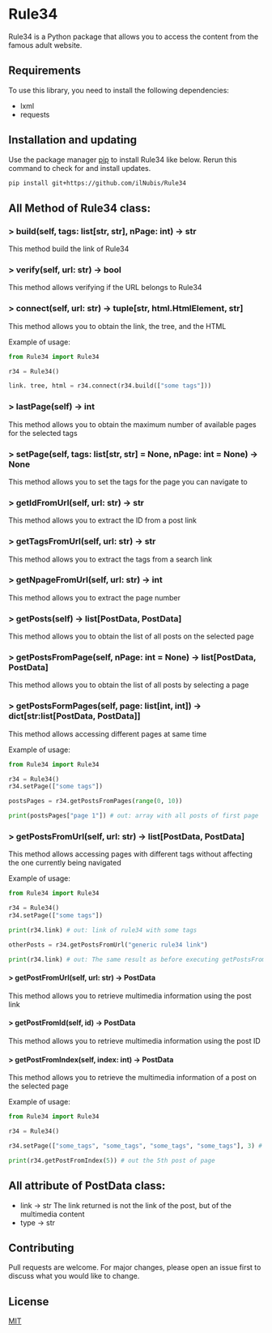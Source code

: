 # Rule34

Rule34 is a Python package that allows you to access the content from the famous adult website.

## Requirements
To use this library, you need to install the following dependencies:
* lxml
* requests

## Installation and updating
Use the package manager [pip](https://pip.pypa.io/en/stable/) to install Rule34 like below. 
Rerun this command to check for and install updates.
```bash
pip install git+https://github.com/ilNubis/Rule34
```

## All Method of Rule34 class:
### > build(self, tags: list[str, str], nPage: int) -> str
This method build the link of Rule34

### > verify(self, url: str) -> bool
This method allows verifying if the URL belongs to Rule34

### > connect(self, url: str) -> tuple[str, html.HtmlElement, str]
This method allows you to obtain the link, the tree, and the HTML

Example of usage:
```python
from Rule34 import Rule34

r34 = Rule34()

link. tree, html = r34.connect(r34.build(["some tags"]))
```
### > lastPage(self) -> int
This method allows you to obtain the maximum number of available pages for the selected tags

### > setPage(self, tags: list[str, str] = None, nPage: int = None) -> None
This method allows you to set the tags for the page you can navigate to

### > getIdFromUrl(self, url: str) -> str
This method allows you to extract the ID from a post link

### > getTagsFromUrl(self, url: str) -> str
This method allows you to extract the tags from a search link

### > getNpageFromUrl(self, url: str) -> int
This method allows you to extract the page number

### > getPosts(self) -> list[PostData, PostData]
This method allows you to obtain the list of all posts on the selected page

### > getPostsFromPage(self, nPage: int = None) -> list[PostData, PostData]
This method allows you to obtain the list of all posts by selecting a page

### > getPostsFormPages(self, page: list[int, int]) -> dict[str:list[PostData, PostData]]
This method allows accessing different pages at same time

Example of usage:
```python
from Rule34 import Rule34

r34 = Rule34()
r34.setPage(["some tags"])

postsPages = r34.getPostsFromPages(range(0, 10))

print(postsPages["page 1"]) # out: array with all posts of first page
```
### > getPostsFromUrl(self, url: str) -> list[PostData, PostData] 
This method allows accessing pages with different tags without affecting the one currently being navigated

Example of usage:
```python
from Rule34 import Rule34

r34 = Rule34()
r34.setPage(["some tags"])

print(r34.link) # out: link of rule34 with some tags

otherPosts = r34.getPostsFromUrl("generic rule34 link")

print(r34.link) # out: The same result as before executing getPostsFromUrl().

```
#### > getPostFromUrl(self, url: str) -> PostData
This method allows you to retrieve multimedia information using the post link

#### > getPostFromId(self, id) -> PostData
This method allows you to retrieve multimedia information using the post ID

#### > getPostFromIndex(self, index: int) -> PostData
This method allows you to retrieve the multimedia information of a post on the selected page

Example of usage:
```python
from Rule34 import Rule34

r34 = Rule34()

r34.setPage(["some_tags", "some_tags", "some_tags", "some_tags"], 3) # the 3 is the page selector

print(r34.getPostFromIndex(5)) # out the 5th post of page

```

## All attribute of PostData class:
* link -> str    <ATTENTION> The link returned is not the link of the post, but of the multimedia content
* type -> str


## Contributing
Pull requests are welcome. For major changes, please open an issue first to discuss what you would like to change.

## License
[MIT](https://choosealicense.com/licenses/mit/)
